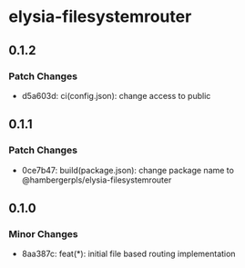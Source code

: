 # elysia-filesystemrouter

## 0.1.2

### Patch Changes

- d5a603d: ci(config.json): change access to public

## 0.1.1

### Patch Changes

- 0ce7b47: build(package.json): change package name to @hambergerpls/elysia-filesystemrouter

## 0.1.0

### Minor Changes

- 8aa387c: feat(\*): initial file based routing implementation
